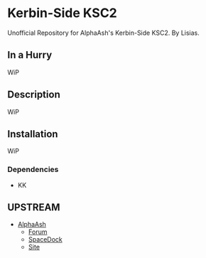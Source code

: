 # Kerbin-Side KSC2

Unofficial Repository for AlphaAsh's Kerbin-Side KSC2. By Lisias.

## In a Hurry

WiP


## Description

WiP


## Installation

WiP

### Dependencies

* KK

## UPSTREAM

* [AlphaAsh](https://forum.kerbalspaceprogram.com/index.php?/profile/105348-alphaash/)
	+ [Forum](https://forum.kerbalspaceprogram.com/index.php?/topic/74776-112-kerbin-side-v110-supplements/)
	+ [SpaceDock](https://spacedock.info/mod/556/Kerbin-Side%20KSC2) 
	+ [Site](http://kerbinside.com)
